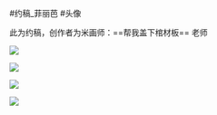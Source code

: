 #约稿_菲丽芭 #头像 

此为约稿，创作者为米画师：==帮我盖下棺材板== 老师  

![](image_112_1.png)

![](image_132_1.png)

![](image_134_1.png)

![](image_149_1.png)